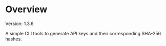 # Overview

Version: 1.3.6

A simple CLI tools to generate API keys and their corresponding SHA-256 hashes.

